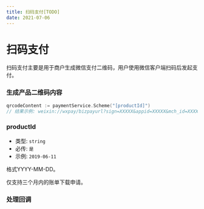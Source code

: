 ```yaml
---
title: 扫码支付[TODO]
date: 2021-07-06
---
```


# 扫码支付


扫码支付主要是用于商户生成微信支付二维码，用户使用微信客户端扫码后发起支付。



### 生成产品二维码内容

``` go
qrcodeContent := paymentService.Scheme("[productId]")
// 结果示例: weixin://wxpay/bizpayurl?sign=XXXXX&appid=XXXXX&mch_id=XXXXX&product_id=XXXXXX&time_stamp=XXXXXX&nonce_str=XXXXX
```

### productId

- 类型: `string`
- 必传: `是`
- 示例: `2019-06-11` 

格式YYYY-MM-DD。

仅支持三个月内的账单下载申请。



### 处理回调
